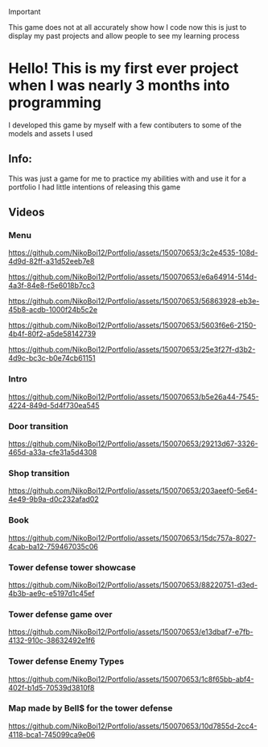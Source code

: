 > [!IMPORTANT]
> This game does not at all accurately show how I code now this is just to display my past projects and allow people to see my learning process

# Hello! This is my first ever project when I was nearly 3 months into programming 

I developed this game by myself with a few contibuters to some of the models and assets I used

## Info:

This was just a game for me to practice my abilities with and use it for a portfolio I had little intentions of releasing this game

## Videos

### Menu

https://github.com/NikoBoi12/Portfolio/assets/150070653/3c2e4535-108d-4d9d-82ff-a31d52eeb7e8

https://github.com/NikoBoi12/Portfolio/assets/150070653/e6a64914-514d-4a3f-84e8-f5e6018b7cc3

https://github.com/NikoBoi12/Portfolio/assets/150070653/56863928-eb3e-45b8-acdb-1000f24b5c2e

https://github.com/NikoBoi12/Portfolio/assets/150070653/5603f6e6-2150-4b4f-80f2-a5de58142739

https://github.com/NikoBoi12/Portfolio/assets/150070653/25e3f27f-d3b2-4d9c-bc3c-b0e74cb61151


### Intro

https://github.com/NikoBoi12/Portfolio/assets/150070653/b5e26a44-7545-4224-849d-5d4f730ea545


### Door transition

https://github.com/NikoBoi12/Portfolio/assets/150070653/29213d67-3326-465d-a33a-cfe31a5d4308


### Shop transition

https://github.com/NikoBoi12/Portfolio/assets/150070653/203aeef0-5e64-4e49-9b9a-d0c232afad02


### Book

https://github.com/NikoBoi12/Portfolio/assets/150070653/15dc757a-8027-4cab-ba12-759467035c06


### Tower defense tower showcase

https://github.com/NikoBoi12/Portfolio/assets/150070653/88220751-d3ed-4b3b-ae9c-e5197d1c45ef


### Tower defense game over

https://github.com/NikoBoi12/Portfolio/assets/150070653/e13dbaf7-e7fb-4132-910c-38632492e1f6


### Tower defense Enemy Types

https://github.com/NikoBoi12/Portfolio/assets/150070653/1c8f65bb-abf4-402f-b1d5-70539d3810f8


### Map made by Bell$ for the tower defense


https://github.com/NikoBoi12/Portfolio/assets/150070653/10d7855d-2cc4-4118-bca1-745099ca9e06

